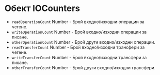 # Обект IOCounters

* `readOperationCount` Number - Брой входно/изходни операции за четене.
* `writeOperationCount` Number - Брой входно/изходни операции за писане.
* `otherOperationCount` Number - Брой други входно/изходни операции.
* `readTransferCount` Number - Брой входно/изходни трансфери за четене.
* `writeTransferCount` Number - Брой входно/изходни трансфери за писане.
* `otherTransferCount` Number - Брой други входно/изходни трансфери.